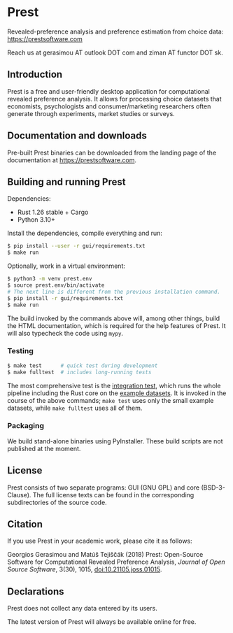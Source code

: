 # Prest

Revealed-preference analysis and preference estimation from choice data: https://prestsoftware.com

Reach us at gerasimou AT outlook DOT com  and  ziman AT functor DOT sk.

## Introduction

Prest is a free and user-friendly desktop application for computational revealed
preference analysis. It allows for processing choice datasets that economists,
psychologists and consumer/marketing researchers often generate through
experiments, market studies or surveys.

## Documentation and downloads

Pre-built Prest binaries can be downloaded from the landing page of the
documentation at https://prestsoftware.com.

## Building and running Prest

Dependencies:
* Rust 1.26 stable + Cargo
* Python 3.10+

Install the dependencies, compile everything and run:

```bash
$ pip install --user -r gui/requirements.txt
$ make run
```

Optionally, work in a virtual environment:

```bash
$ python3 -m venv prest.env
$ source prest.env/bin/activate
# The next line is different from the previous installation command.
$ pip install -r gui/requirements.txt
$ make run
```

The build invoked by the commands above will, among other things, build the
HTML documentation, which is required for the help features of Prest.  It will
also typecheck the code using `mypy`.

### Testing

```bash
$ make test      # quick test during development
$ make fulltest  # includes long-running tests
```

The most comprehensive test is the [integration
test](https://github.com/prestsoftware/prest/blob/master/gui/test/integration_test.py),
which runs the whole pipeline including the Rust core on the [example
datasets](https://github.com/prestsoftware/prest/tree/master/docs/src/_static/examples).
It is invoked in the course of the above commands; `make test` uses only the small
example datasets, while `make fulltest` uses all of them.

### Packaging

We build stand-alone binaries using PyInstaller. These build scripts are not
published at the moment.

## License

Prest consists of two separate programs: GUI (GNU GPL) and core (BSD-3-Clause).
The full license texts can be found in the corresponding subdirectories of the source code.

## Citation

If you use Prest in your academic work, please cite it as follows:

Georgios Gerasimou and Matúš Tejiščák (2018) Prest: Open-Source Software for Computational Revealed Preference Analysis, _Journal of Open Source Software_, 3(30), 1015, [doi:10.21105.joss.01015](https://doi.org/10.21105/joss.01015).

## Declarations

Prest does not collect any data entered by its users.

The latest version of Prest will always be available online for free.
